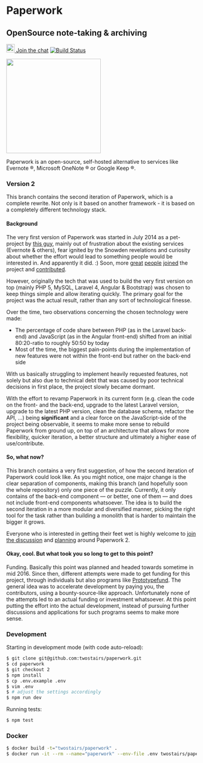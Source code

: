 Paperwork
=========

## OpenSource note-taking & archiving

[<img src="https://about.riot.im/wp-content/themes/riot/img/tiny-riot.svg" width="22"/> Join the chat](https://riot.im/app/#/room/#paperwork:matrix.org)
[![Build Status](https://travis-ci.org/twostairs/paperwork.svg?branch=2)](https://travis-ci.org/twostairs/paperwork)

<img src="https://raw.githubusercontent.com/twostairs/paperwork/2/paperwork-logo.png" width="250"/>

Paperwork is an open-source, self-hosted alternative to services like Evernote ®, Microsoft OneNote ® or Google Keep ®.

### Version 2

This branch contains the second iteration of Paperwork, which is a complete rewrite. Not only is it based on another framework - it is based on a completely different technology stack.

#### Background

The very first version of Paperwork was started in July 2014 as a pet-project by [this guy](https://twitter.com/mrusme), mainly out of frustration about the existing services (Evernote & others), fear ignited by the Snowden revelations and curiosity about whether the effort would lead to something people would be interested in. And apparently it did. :) Soon, more [great](https://github.com/Liongold) [people](https://github.com/joshlemer) [joined](https://github.com/JamborJan) the project and [contributed](https://github.com/twostairs/paperwork/graphs/contributors).

However, originally the tech that was used to build the very first version on top (mainly PHP 5, MySQL, Laravel 4, Angular & Bootstrap) was chosen to keep things simple and allow iterating quickly. The primary goal for the project was the actual result, rather than any sort of technological finesse.

Over the time, two observations concerning the chosen technology were made:

- The percentage of code share between PHP (as in the Laravel back-end) and JavaScript (as in the Angular front-end) shifted from an initial 80:20-ratio to roughly 50:50 by today
- Most of the time, the biggest pain-points during the implementation of new features were not within the front-end but rather on the back-end side

With us basically struggling to implement heavily requested features, not solely but also due to technical debt that was caused by poor technical decisions in first place, the project slowly became dormant.

With the effort to revamp Paperwork in its current form (e.g. clean the code on the front- and the back-end, upgrade to the latest Laravel version, upgrade to the latest PHP version, clean the database schema, refactor the API, ...) being **significant** and a clear force on the JavaScript-side of the project being observable, it seems to make more sense to rebuild Paperwork from ground up, on top of an architecture that allows for more flexibility, quicker iteration, a better structure and ultimately a higher ease of use/contribute.

#### So, what now?

This branch contains a very first suggestion, of how the second iteration of Paperwork could look like. As you might notice, one major change is the clear separation of components, making this branch (and hopefully soon the whole repository) only one piece of the puzzle. Currently, it only contains of the back-end component — or better, one of them — and does not include front-end components whatsoever. The idea is to build the second iteration in a more modular and diversified manner, picking the right tool for the task rather than building a monolith that is harder to maintain the bigger it grows.

Everyone who is interested in getting their feet wet is highly welcome to [join the discussion](https://riot.im/app/#/room/#paperwork:matrix.org) and [planning](https://github.com/twostairs/paperwork/projects/1?) around Paperwork 2.

#### Okay, cool. But what took you so long to get to this point?

Funding. Basically this point was planned and headed towards sometime in mid 2016. Since then, different attempts were made to get funding for this project, through individuals but also programs like [Prototypefund](https://prototypefund.de). The general idea was to accelerate development by paying you, the contributors, using a bounty-source-like approach. Unfortunately none of the attempts led to an actual funding or investment whatsoever. At this point putting the effort into the actual development, instead of pursuing further discussions and applications for such programs seems to make more sense.

### Development

Starting in development mode (with code auto-reload):

```bash
$ git clone git@github.com:twostairs/paperwork.git
$ cd paperwork
$ git checkout 2
$ npm install
$ cp .env.example .env
$ vim .env
$ # adjust the settings accordingly
$ npm run dev
```

Running tests:

```bash
$ npm test
```

### Docker

```bash
$ docker build -t="twostairs/paperwork" .
$ docker run -it --rm --name="paperwork" --env-file .env twostairs/paperwork
```
